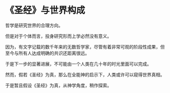 # 《圣经》与世界构成

哲学是研究世界的合理方向。

但是对于个体而言，投身研究形而上学必然没有意义。

因为，有文字记载的数千年来的无数哲学家，尽管有着非常可观的阶段性成果，但至今与所有人达成明确的共识还距离很远。

于是下一步的显著进展，不可能由一个人类在几十年的时光里面可以完成。

然而，假若《圣经》为真，那么在全能神的启示下，人类或许可以窥得世界真相。

于是暂且假设《圣经》为真，从神学角度，稍作探索。
